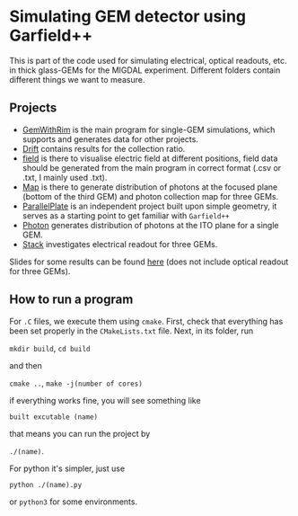 # Simulating GEM detector using Garfield++

This is part of the code used for simulating electrical, optical readouts, etc. in thick glass-GEMs for the MIGDAL experiment. Different folders contain different things we want to measure. 

## Projects

- [GemWithRim](https://github.com/Chocolirz/GEM_OPT/tree/main/GemWithRim) is the main program for single-GEM simulations, which supports and generates data for other projects. 
- [Drift](https://github.com/Chocolirz/GEM_OPT/tree/main/Drift) contains results for the collection ratio. 
- [field](https://github.com/Chocolirz/GEM_OPT/tree/main/field) is there to visualise electric field at different positions, field data should be generated from the main program in correct format (.csv or .txt, I mainly used .txt). 
- [Map](https://github.com/Chocolirz/GEM_OPT/tree/main/Map) is there to generate distribution of photons at the focused plane (bottom of the third GEM) and photon collection map for three GEMs.
- [ParallelPlate](https://github.com/Chocolirz/GEM_OPT/tree/main/ParallelPlate) is an independent project built upon simple geometry, it serves as a starting point to get familiar with ```Garfield++```
- [Photon](https://github.com/Chocolirz/GEM_OPT/tree/main/Photon) generates distribution of photons at the ITO plane for a single GEM. 
- [Stack](https://github.com/Chocolirz/GEM_OPT/tree/main/Stack) investigates electrical readout for three GEMs. 


Slides for some results can be found [here](https://indico.stfc.ac.uk/event/1629/) (does not include optical readout for three GEMs). 

## How to run a program

For ```.C``` files, we execute them using ```cmake```. First, check that everything has been set properly in the ```CMakeLists.txt``` file. Next, in its folder, run

```mkdir build```, ```cd build```

and then 

```cmake ..```, ```make -j(number of cores)```

if everything works fine, you will see something like

```built excutable (name)```

that means you can run the project by 

```./(name)```.

For python it's simpler, just use

```python ./(name).py```

or ```python3``` for some environments. 